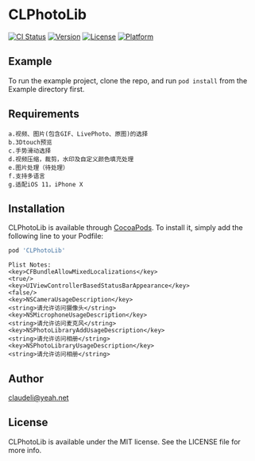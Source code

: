 # CLPhotoLib

[![CI Status](https://img.shields.io/travis/claudeli@yeah.net/CLPhotoLib.svg?style=flat)](https://travis-ci.org/claudeli@yeah.net/CLPhotoLib)
[![Version](https://img.shields.io/cocoapods/v/CLPhotoLib.svg?style=flat)](https://cocoapods.org/pods/CLPhotoLib)
[![License](https://img.shields.io/cocoapods/l/CLPhotoLib.svg?style=flat)](https://cocoapods.org/pods/CLPhotoLib)
[![Platform](https://img.shields.io/cocoapods/p/CLPhotoLib.svg?style=flat)](https://cocoapods.org/pods/CLPhotoLib)

## Example

To run the example project, clone the repo, and run `pod install` from the Example directory first.

## Requirements

```
a.视频、图片(包含GIF、LivePhoto、原图)的选择
b.3Dtouch预览
c.手势滑动选择
d.视频压缩，裁剪，水印及自定义颜色填充处理
e.图片处理（待处理）
f.支持多语言
g.适配iOS 11，iPhone X
```

## Installation

CLPhotoLib is available through [CocoaPods](https://cocoapods.org). To install
it, simply add the following line to your Podfile:

```ruby
pod 'CLPhotoLib'
```

```
Plist Notes:
<key>CFBundleAllowMixedLocalizations</key>
<true/>
<key>UIViewControllerBasedStatusBarAppearance</key>
<false/>
<key>NSCameraUsageDescription</key>
<string>请允许访问摄像头</string>
<key>NSMicrophoneUsageDescription</key>
<string>请允许访问麦克风</string>
<key>NSPhotoLibraryAddUsageDescription</key>
<string>请允许访问相册</string>
<key>NSPhotoLibraryUsageDescription</key>
<string>请允许访问相册</string>
```

## Author

claudeli@yeah.net

## License

CLPhotoLib is available under the MIT license. See the LICENSE file for more info.
